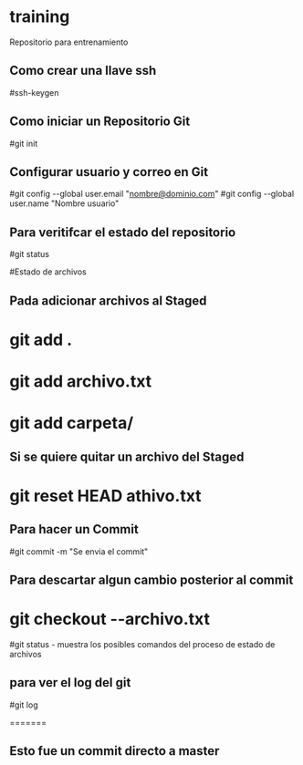 # training
Repositorio para entrenamiento

## Como crear una llave ssh
#ssh-keygen

## Como iniciar un Repositorio Git
#git init

## Configurar usuario y correo en Git
#git config --global user.email "nombre@dominio.com"
#git config --global user.name "Nombre usuario"


## Para veritifcar el estado del repositorio
#git status


#Estado de archivos 

## Pada adicionar archivos al Staged 
# git add .
# git add archivo.txt
# git add carpeta/

## Si se quiere quitar un archivo del Staged
# git reset HEAD athivo.txt

## Para hacer un Commit 
#git commit -m "Se envia el commit"

## Para descartar algun cambio posterior al commit
# git checkout --archivo.txt

#git status  -  muestra los posibles comandos del proceso de estado de archivos

## para ver el log del git
#git log

=======
## Esto fue un commit directo a master


